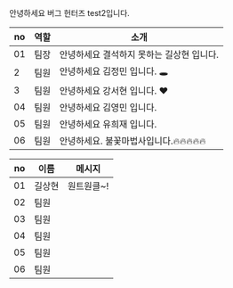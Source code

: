 안녕하세요 버그 헌터즈 test2입니다.

|no|역할|소개|
|-|-|-|
|01|팀장|안녕하세요 결석하지 못하는 길상현 입니다.|
|2|팀원|안녕하세요 김정민 입니다. 🕳|
|3|팀원|안녕하세요 강서현 입니다. ♥|
|04|팀원|안녕하세요 김영민 입니다.|
|05|팀원|안녕하세요 유희재 입니다.|
|06|팀원|안녕하세요. 불꽃마법사입니다.🔥🔥🔥🔥🔥 |  


|no|이름|메시지|
|-|-|-|
|01|길상현|원트원클~!|
|02|팀원||
|03|팀원||
|04|팀원||
|05|팀원||
|06|팀원||  
